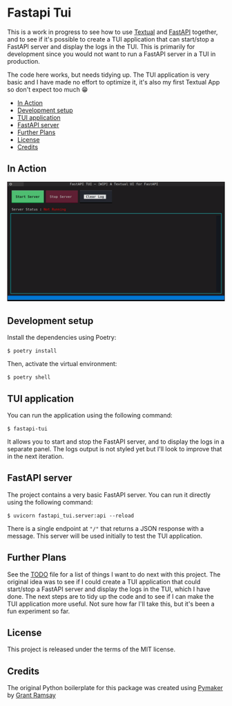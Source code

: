 # Fastapi Tui <!-- omit in toc -->

This is a work in progress to see how to use
[Textual](https://textual.textualize.io/) and
[FastAPI](https://fastapi.tiangolo.com/) together, and to see if it's possible
to create a TUI application that can start/stop a FastAPI server and display the
logs in the TUI. This is primarily for development since you would not want to
run a FastAPI server in a TUI in production.

The code here works, but needs tidying up. The TUI application is very basic and
I have made no effort to optimize it, it's also my first Textual App so don't
expect too much :grin:

- [In Action](#in-action)
- [Development setup](#development-setup)
- [TUI application](#tui-application)
- [FastAPI server](#fastapi-server)
- [Further Plans](#further-plans)
- [License](#license)
- [Credits](#credits)

## In Action

![Example](media/screencast.gif)

## Development setup

Install the dependencies using Poetry:

```console
$ poetry install
```

Then, activate the virtual environment:

```console
$ poetry shell
```

## TUI application

You can run the application using the following command:

```console
$ fastapi-tui
```

It allows you to start and stop the FastAPI server, and to display the logs in
a separate panel. The logs output is not styled yet but I'll look to improve
that in the next iteration.

## FastAPI server

The project contains a very basic FastAPI server. You can run it directly using
the following command:

```console
$ uvicorn fastapi_tui.server:api --reload
```

There is a single endpoint at `"/"` that returns a JSON response with a message.
This server will be used initially to test the TUI application.

## Further Plans

See the [TODO](TODO.md) file for a list of things I want to do next with this
project. The original idea was to see if I could create a TUI application that
could start/stop a FastAPI server and display the logs in the TUI, which I have
done. The next steps are to tidy up the code and to see if I can make the TUI
application more useful. Not sure how far I'll take this, but it's been a fun
experiment so far.

## License

This project is released under the terms of the MIT license.

## Credits

The original Python boilerplate for this package was created using
[Pymaker](https://github.com/seapagan/py-maker) by [Grant
Ramsay](https://github.com/seapagan)
